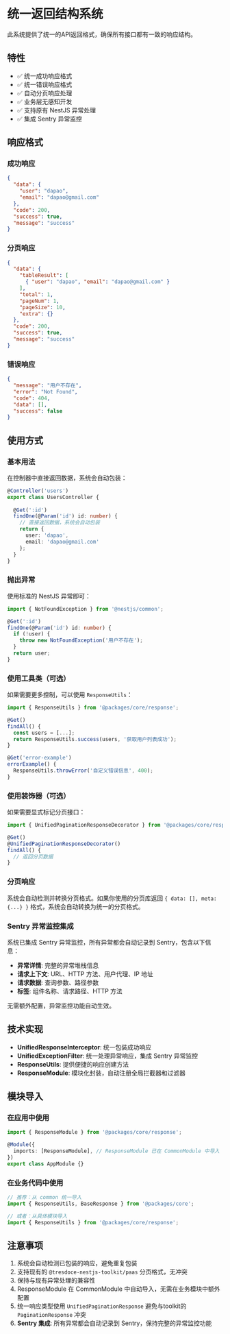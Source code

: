 # 统一返回结构系统

此系统提供了统一的API返回格式，确保所有接口都有一致的响应结构。

## 特性

- ✅ 统一成功响应格式
- ✅ 统一错误响应格式  
- ✅ 自动分页响应处理
- ✅ 业务层无感知开发
- ✅ 支持原有 NestJS 异常处理
- ✅ 集成 Sentry 异常监控

## 响应格式

### 成功响应
```json
{
  "data": {
    "user": "dapao",
    "email": "dapao@gmail.com"
  },
  "code": 200,
  "success": true,
  "message": "success"
}
```

### 分页响应
```json
{
  "data": {
    "tableResult": [
      { "user": "dapao", "email": "dapao@gmail.com" }
    ],
    "total": 1,
    "pageNum": 1,
    "pageSize": 10,
    "extra": {}
  },
  "code": 200,
  "success": true,
  "message": "success"
}
```

### 错误响应
```json
{
  "message": "用户不存在",
  "error": "Not Found",
  "code": 404,
  "data": [],
  "success": false
}
```

## 使用方式

### 基本用法

在控制器中直接返回数据，系统会自动包装：

```typescript
@Controller('users')
export class UsersController {
  
  @Get(':id')
  findOne(@Param('id') id: number) {
    // 直接返回数据，系统会自动包装
    return {
      user: 'dapao',
      email: 'dapao@gmail.com'
    };
  }
}
```

### 抛出异常

使用标准的 NestJS 异常即可：

```typescript
import { NotFoundException } from '@nestjs/common';

@Get(':id')
findOne(@Param('id') id: number) {
  if (!user) {
    throw new NotFoundException('用户不存在');
  }
  return user;
}
```

### 使用工具类（可选）

如果需要更多控制，可以使用 `ResponseUtils`：

```typescript
import { ResponseUtils } from '@packages/core/response';

@Get()
findAll() {
  const users = [...];
  return ResponseUtils.success(users, '获取用户列表成功');
}

@Get('error-example')
errorExample() {
  ResponseUtils.throwError('自定义错误信息', 400);
}
```

### 使用装饰器（可选）

如果需要显式标记分页接口：

```typescript
import { UnifiedPaginationResponseDecorator } from '@packages/core/response';

@Get()
@UnifiedPaginationResponseDecorator()
findAll() {
  // 返回分页数据
}
```

### 分页响应

系统会自动检测并转换分页格式。如果你使用的分页库返回 `{ data: [], meta: {...} }` 格式，系统会自动转换为统一的分页格式。

### Sentry 异常监控集成

系统已集成 Sentry 异常监控，所有异常都会自动记录到 Sentry，包含以下信息：

- **异常详情**: 完整的异常堆栈信息
- **请求上下文**: URL、HTTP 方法、用户代理、IP 地址
- **请求数据**: 查询参数、路径参数
- **标签**: 组件名称、请求路径、HTTP 方法

无需额外配置，异常监控功能自动生效。

## 技术实现

- **UnifiedResponseInterceptor**: 统一包装成功响应
- **UnifiedExceptionFilter**: 统一处理异常响应，集成 Sentry 异常监控
- **ResponseUtils**: 提供便捷的响应创建方法
- **ResponseModule**: 模块化封装，自动注册全局拦截器和过滤器

## 模块导入

### 在应用中使用

```typescript
import { ResponseModule } from '@packages/core/response';

@Module({
  imports: [ResponseModule], // ResponseModule 已在 CommonModule 中导入
})
export class AppModule {}
```

### 在业务代码中使用

```typescript
// 推荐：从 common 统一导入
import { ResponseUtils, BaseResponse } from '@packages/core';

// 或者：从具体模块导入  
import { ResponseUtils } from '@packages/core/response';
```

## 注意事项

1. 系统会自动检测已包装的响应，避免重复包装
2. 支持现有的 `@tresdoce-nestjs-toolkit/paas` 分页格式，无冲突
3. 保持与现有异常处理的兼容性  
4. ResponseModule 在 CommonModule 中自动导入，无需在业务模块中额外配置
5. 统一响应类型使用 `UnifiedPaginationResponse` 避免与toolkit的 `PaginationResponse` 冲突
6. **Sentry 集成**: 所有异常都会自动记录到 Sentry，保持完整的异常监控功能
